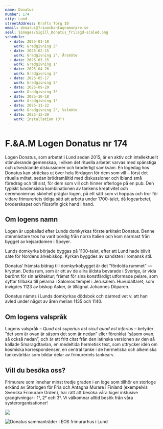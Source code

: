 ```yaml
---
name: Donatus
number: 174
city: Lund
streetAddress: Krafts Torg 10
email: donatus@friaochantagnamurare.se
seal: $images/Sigill_Donatus_frilagd-scaled.png
schedule:
  - date: 2025-01-18
    work: Gradgivning 3°
  - date: 2025-02-15
    work: Gradgivning 2°, Årsmöte
  - date: 2025-03-15
    work: Gradgivning 1°
  - date: 2025-04-26
    work: Gradgivning 3°
  - date: 2025-05-17
    work: Gradgivning 2°
  - date: 2025-09-20
    work: Gradgivning 3°
  - date: 2025-10-18
    work: Gradgivning 1°
  - date: 2025-11-22
    work: Gradgivning 2°, Valmöte
  - date: 2025-12-20
    work: Installation (3°)
---
```

# F.&A.M Logen Donatus nr 174

Logen Donatus, som arbetat i Lund sedan 2015, är en aktiv och intellektuellt stimulerande gemenskap, i vilken det rituella arbetet varvas med spänstiga och utvecklande diskussioner och broderligt samkväm. En logedag hos Donatus kan sträckas ut över hela lördagen för dem som vill – först det rituella mötet, sedan brödramåltid med diskussioner och ibland små föredrag och till sist, för dem som vill och hinner efterloge på en pub. Den typiskt lundensiska kombinationen av tankens kreativitet och ceremoniernas skönhet präglar logen, på ett sätt som vi hoppas och tror för vidare frimureriets tidiga sätt att arbeta under 1700-talet, då logearbetet, broderskapet och filosofin gick hand i hand.

## Om logens namn

Logen är uppkallad efter Lunds domkyrkas förste arkitekt Donatus. Denne stenmästare tros ha varit bördig från norra Italien och kom närmast från bygget av kejsardomen i Speyer.

Lunds domkyrka började byggas på 1100-talet, efter att Lund hade blivit säte för Nordens ärkebiskop. Kyrkan byggdes av sandsten i romansk stil. 

Donatus’ främsta bidrag till domkyrkobygget är det ”fördolda rummet” — kryptan. Detta rum, som är ett av de allra äldsta bevarade i Sverige, är vida berömt för sin arkitektur; främst för sina konstfärdigt utformade pelare, som syftar tillbaka till pelarna i Salomos tempel i Jerusalem. Huvudaltaret, som invigdes 1123 av biskop Asker, är tillägnat Johannes Döparen. 

Donatus nämns i Lunds domkyrkas dödsbok och därmed vet vi att han avled under något av åren mellan 1135 och 1140.

## Om logens valspråk

Logens valspråk – _Quod est superius est sicut quod est inferius_ – betyder ”det som är ovan är såsom det som är nedan” eller förenklat ”såsom ovan, så också nedan”, och är ett fritt citat från den latinska versionen av den så kallade Smaragdtavlan, en medeltida hermetisk text, som uttrycker idén om kosmiska korrespondenser, en central tanke i de hermetiska och alkemiska tankevärldar som bildar delar av frimureriets tankearv.

## Vill du besöka oss?

Frimurare som innehar minst tredje graden i en loge som tillhör en storloge erkänd av Storlogen för Fria och Antagna Murare i Finland (exempelvis Svenska Frimurare Orden), har rätt att besöka våra loger inklusive gradgivningar i 1°, 2° och 3°. Vi välkomnar alltid besök från våra systerorganisationer! 

<span class="center-image">  
  
![]($images/TELGE_omritad_200p.png)  
  
</span>

![Donatus sammanträder i EOS frimurarhus i Lund]($images/EOS-1024x735.jpg)